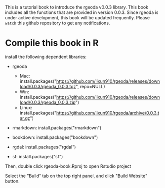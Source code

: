 This is a tutorial book to introduce the rgeoda v0.0.3 library. This book includes all the functions that are provided in version 0.0.3. Since rgeoda is under active development, this book will be updated frequently. Please `watch` this github repository to get any notifications.


# Compile this book in R

install the following dependent libraries:

* rgeoda

  * Mac: install.packages("https://github.com/lixun910/rgeoda/releases/download/0.0.3/rgeoda_0.0.3.tgz", repo=NULL)
  * Win: install.packages("https://github.com/lixun910/rgeoda/releases/download/0.0.3/rgeoda_0.0.3.zip")
  * Linux: install.packages("https://github.com/lixun910/rgeoda/archive/0.0.3.tar.gz")

* rmarkdown: install.packages("rmarkdown")

* bookdown: install.packages("bookdown")

* rgdal: install.packages("rgdal") 

* sf: install.packages("sf")

Then, double click rgeoda-book.Rproj to open Rstudio project

Select the "Build" tab on the top right panel, and click "Build Website" button.
